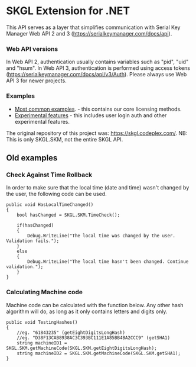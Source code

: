 # SKGL Extension for .NET

This API serves as a layer that simplifies communication with Serial Key Manager Web API 2 and 3 (https://serialkeymanager.com/docs/api).

### Web API versions

In Web API 2, authentication usually contains variables such as "pid", "uid" and "hsum". In Web API 3, authentication is performed using access tokens (https://serialkeymanager.com/docs/api/v3/Auth). Please always use Web API 3 for newer projects.

### Examples

* [Most common examples](https://github.com/SerialKeyManager/SKGL-Extension-for-dot-NET/blob/master/Tutorials/v401.md). - this contains our core licensing methods.
* [Experimental features](https://github.com/SerialKeyManager/SKGL-Extension-for-dot-NET/blob/master/Tutorials/v.101-beta.md) - this includes user login auth and other experimental features.


The original repository of this project was: https://skgl.codeplex.com/.
NB: This is only SKGL.SKM, not the entire SKGL API.


## Old examples

### Check Against Time Rollback
In order to make sure that the local time (date and time) wasn't changed by the user, the following code can be used.
```
public void HasLocalTimeChanged()
{
    bool hasChanged = SKGL.SKM.TimeCheck();

    if(hasChanged)
    {
        Debug.WriteLine("The local time was changed by the user. Validation fails.");
    }
    else
    {
        Debug.WriteLine("The local time hasn't been changed. Continue validation.");
    }
}
```

### Calculating Machine code
Machine code can be calculated with the function below. Any other hash algorithm will do, as long as it only contains letters and digits only.
```
public void TestingHashes()
{
    //eg. "61843235" (getEightDigitsLongHash)
    //eg. "D38F13CAB8938AC3C393BC111E1A85BB4BA2CCC9" (getSHA1)
    string machineID1 = SKGL.SKM.getMachineCode(SKGL.SKM.getEightDigitsLongHash);
    string machineID2 = SKGL.SKM.getMachineCode(SKGL.SKM.getSHA1);
}
```

